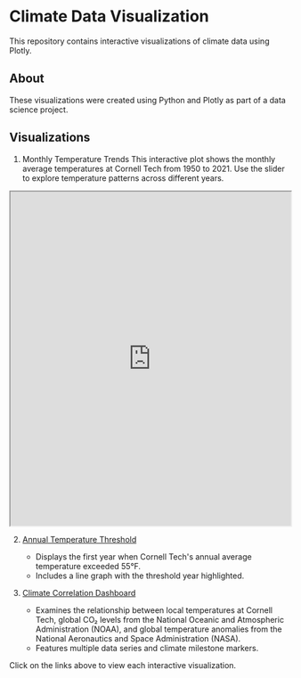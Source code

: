 # Climate Data Visualization

This repository contains interactive visualizations of climate data using Plotly.

## About

These visualizations were created using Python and Plotly as part of a data science project.

## Visualizations

1. Monthly Temperature Trends
This interactive plot shows the monthly average temperatures at Cornell Tech from 1950 to 2021. Use the slider to explore temperature patterns across different years.

<iframe src="https://github.com/Feifenyx/CS5304-A2-Viz/blob/main/q4_a.html" width="100%" height="600px"></iframe>

2. [Annual Temperature Threshold](https://github.com/Feifenyx/CS5304-A2-Viz/blob/main/q4_b.html)
   - Displays the first year when Cornell Tech's annual average temperature exceeded 55°F.
   - Includes a line graph with the threshold year highlighted.

3. [Climate Correlation Dashboard](https://github.com/Feifenyx/CS5304-A2-Viz/blob/main/q4_c.html)
   - Examines the relationship between local temperatures at Cornell Tech, global CO₂ levels from the National Oceanic and Atmospheric Administration (NOAA), and global temperature anomalies from the National Aeronautics and Space Administration (NASA).
   - Features multiple data series and climate milestone markers.

Click on the links above to view each interactive visualization.

